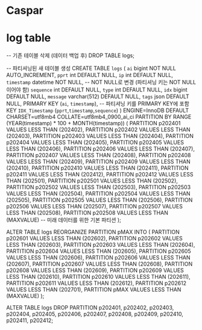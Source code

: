 # Caspar


# log table

-- 기존 테이블 삭제 (데이터 백업 후)
DROP TABLE logs;

-- 파티셔닝된 새 테이블 생성
CREATE TABLE `logs` (
  `ai` bigint NOT NULL AUTO_INCREMENT,
  `pprt` int DEFAULT NULL,
  `ip` int DEFAULT NULL,
  `timestamp` datetime NOT NULL,  -- NOT NULL로 변경 (파티셔닝 키는 NOT NULL이어야 함)
  `sequence` int DEFAULT NULL,
  `type` int DEFAULT NULL,
  `idx` bigint DEFAULT NULL,
  `message` varchar(512) DEFAULT NULL,
  `tags` json DEFAULT NULL,
  PRIMARY KEY (`ai`, `timestamp`),  -- 파티셔닝 키를 PRIMARY KEY에 포함
  KEY `IDX_Timestamp` (`pprt`,`timestamp`,`sequence`)
) ENGINE=InnoDB 
DEFAULT CHARSET=utf8mb4 COLLATE=utf8mb4_0900_ai_ci
PARTITION BY RANGE (YEAR(timestamp) * 100 + MONTH(timestamp)) (
    PARTITION p202401 VALUES LESS THAN (202402),
    PARTITION p202402 VALUES LESS THAN (202403),
    PARTITION p202403 VALUES LESS THAN (202404),
    PARTITION p202404 VALUES LESS THAN (202405),
    PARTITION p202405 VALUES LESS THAN (202406),
    PARTITION p202406 VALUES LESS THAN (202407),
    PARTITION p202407 VALUES LESS THAN (202408),
    PARTITION p202408 VALUES LESS THAN (202409),
    PARTITION p202409 VALUES LESS THAN (202410),
    PARTITION p202410 VALUES LESS THAN (202411),
    PARTITION p202411 VALUES LESS THAN (202412),
    PARTITION p202412 VALUES LESS THAN (202501),
    PARTITION p202501 VALUES LESS THAN (202502),
    PARTITION p202502 VALUES LESS THAN (202503),
    PARTITION p202503 VALUES LESS THAN (202504),
    PARTITION p202504 VALUES LESS THAN (202505),
    PARTITION p202505 VALUES LESS THAN (202506),
    PARTITION p202506 VALUES LESS THAN (202507),
    PARTITION p202507 VALUES LESS THAN (202508),
    PARTITION p202508 VALUES LESS THAN (MAXVALUE)  -- 미래 데이터를 위한 기본 파티션
);



ALTER TABLE logs REORGANIZE PARTITION pMAX INTO (
    PARTITION p202601 VALUES LESS THAN (202602),
    PARTITION p202602 VALUES LESS THAN (202603),
    PARTITION p202603 VALUES LESS THAN (202604),
    PARTITION p202604 VALUES LESS THAN (202605),
    PARTITION p202605 VALUES LESS THAN (202606),
    PARTITION p202606 VALUES LESS THAN (202607),
    PARTITION p202607 VALUES LESS THAN (202608),
    PARTITION p202608 VALUES LESS THAN (202609),
    PARTITION p202609 VALUES LESS THAN (202610),
    PARTITION p202610 VALUES LESS THAN (202611),
    PARTITION p202611 VALUES LESS THAN (202612),
    PARTITION p202612 VALUES LESS THAN (202701),
    PARTITION pMAX VALUES LESS THAN (MAXVALUE)
);


ALTER TABLE logs DROP PARTITION 
p202401, p202402, p202403, p202404, p202405, p202406, 
p202407, p202408, p202409, p202410, p202411, p202412;